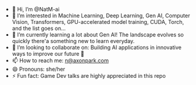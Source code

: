 - 👋 Hi, I’m @NatM-ai
- 👀 I’m interested in Machine Learning, Deep Learning, Gen AI, Computer Vision, Transformers, GPU-accelerated model training, CUDA, Torch, and the list goes on...
- 🌱 I’m currently learning a lot about Gen AI! The landscape evolves so quickly there'a something new to learn everyday.
- 💞️ I’m looking to collaborate on: Building AI applications in innovative ways to improve our future 💫
- 📫 How to reach me: n@axonpark.com
- 😄 Pronouns: she/her
- ⚡ Fun fact: Game Dev talks are highly appreciated in this repo

<!---
NatM-ai/NatM-ai is a ✨ special ✨ repository because its `README.md` (this file) appears on your GitHub profile.
You can click the Preview link to take a look at your changes.
--->
